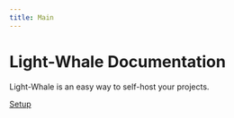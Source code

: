 ```yaml
---
title: Main
---
```


# Light-Whale Documentation

Light-Whale is an easy way to self-host your projects.

[Setup](setup)
